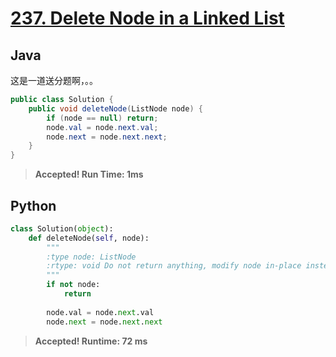 # [237. Delete Node in a Linked List](https://leetcode.com/problems/delete-node-in-a-linked-list/)

## Java

这是一道送分题啊，。。

```java
public class Solution {
    public void deleteNode(ListNode node) {
        if (node == null) return;
        node.val = node.next.val;
        node.next = node.next.next;
    }
}
```

> **Accepted! Run Time: 1ms**

## Python

```python
class Solution(object):
    def deleteNode(self, node):
        """
        :type node: ListNode
        :rtype: void Do not return anything, modify node in-place instead.
        """
        if not node:
            return
        
        node.val = node.next.val
        node.next = node.next.next
```

> **Accepted! Runtime: 72 ms**